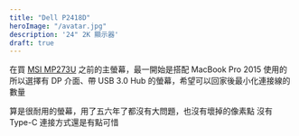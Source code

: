 ```yaml
---
title: "Dell P2418D"
heroImage: "/avatar.jpg"
description: '24" 2K 顯示器'
draft: true
---
```


在買 [MSI MP273U](/uses/MSI-MP273U) 之前的主螢幕，最一開始是搭配 MacBook Pro 2015 使用的
所以選擇有 DP 介面、帶 USB 3.0 Hub 的螢幕，希望可以回家後最小化連接線的數量

算是很耐用的螢幕，用了五六年了都沒有大問題，也沒有壞掉的像素點
沒有 Type-C 連接方式還是有點可惜
